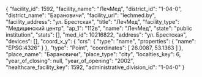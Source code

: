 {
    "facility_id": 1592,
    "facility_name": "ЛечМед",
    "district_id": "1-04-0",
    "district_name": "Барановичи",
    "facility_url": "lechmed.by",
    "facility_address": "ул. Брестская",
    "title": "ЛечМед",
    "facility_type": "Медицинский центр",
    "ap_1": "112в",
    "name": "ЛечМед",
    "state": "public institution",
    "stats": [],
    "med_id": 10216822,
    "address": "ул. Брестская",
    "devices": [],
    "coord_x_y": {
        "crs": {
            "type": "name",
            "properties": {
                "name": "EPSG:4326"
            }
        },
        "type": "Point",
        "coordinates": [
            26.0087,
            53.1363
        ]
    },
    "place_name": "Барановичи",
    "place_type": "city",
    "localties_key": 6,
    "year_of_closing": null,
    "year_of_opening": "2002",
    "healthcare_facility_key": 1592,
    "administrative_division_id": "1-04-0"
}